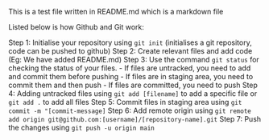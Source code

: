 This is a test file written in README.md which is a markdown file

Listed below is how Github and Git work:

Step 1: Initialise your repository using ```git init``` (initialises a git repository, code can be pushed to github)
Step 2: Create relevant files and add code (Eg: We have added README.md)
Step 3: Use the command ```git status``` for checking the status of your files.
    - If files are untracked, you need to add and commit them before pushing
    - If files are in staging area, you need to commit them and then push
    - If files are committed, you need to push
Step 4: Adding untracked files using ```git add [filename]``` to add a specific file or ```git add .``` to add all files
Step 5: Commit files in staging area using ```git commit -m "[commit-message]```
Step 6: Add remote origin using ```git remote add origin git@github.com:[username]/[repository-name].git```
Step 7: Push the changes using ```git push -u origin main```
